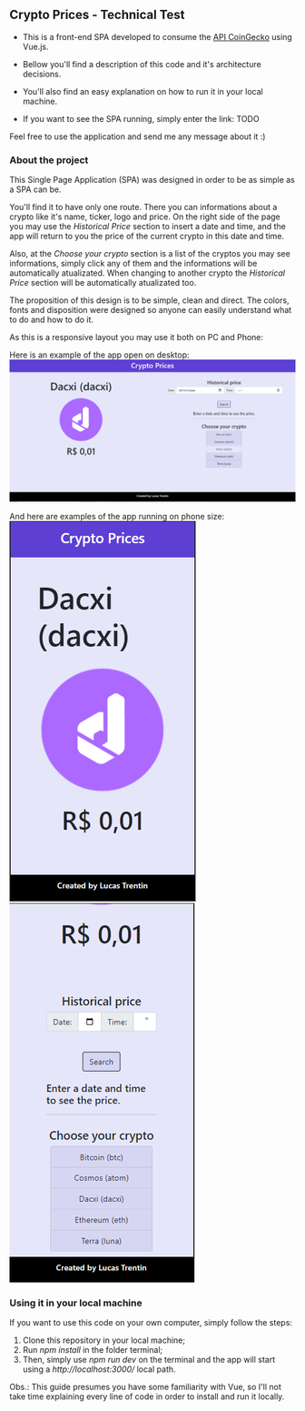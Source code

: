 ## Crypto Prices - Technical Test

- This is a front-end SPA developed to consume the [API CoinGecko](https://www.coingecko.com/en/api/documentation) using Vue.js.

- Bellow you'll find a description of this code and it's architecture decisions.

- You'll also find an easy explanation on how to run it in your local machine.

- If you want to see the SPA running, simply enter the link: TODO

Feel free to use the application and send me any message about it :)

### About the project

This Single Page Application (SPA) was designed in order to be as simple as a SPA can be. 

You'll find it to have only one route. There you can informations about a crypto like it's name, ticker, logo and price. On the right side of the page you may use the *Historical Price* section to insert a date and time, and the app will return to you the price of the current crypto in this date and time.

Also, at the *Choose your crypto* section is a list of the cryptos you may see informations, simply click any of them and the informations will be automatically atualizated. When changing to another crypto the *Historical Price* section will be automatically atualizated too.

The proposition of this design is to be simple, clean and direct. The colors, fonts and disposition were designed so anyone can easily understand what to do and how to do it. 

As this is a responsive layout you may use it both on PC and Phone:

Here is an example of the app open on desktop:
![Alt text](/public/images/Full_page.PNG)

And here are examples of the app running on phone size:
![Alt text](/public/images/Small_page_1.PNG) ![Alt text](/public/images/Small_page_2.PNG)

### Using it in your local machine

If you want to use this code on your own computer, simply follow the steps:

  1. Clone this repository in your local machine;
  2. Run *npm install* in the folder terminal;
  3. Then, simply use *npm run dev* on the terminal and the app will start using a *http://localhost:3000/* local path.

  Obs.: This guide presumes you have some familiarity with Vue, so I'll not take time explaining every line of code in order to install and run it locally.
